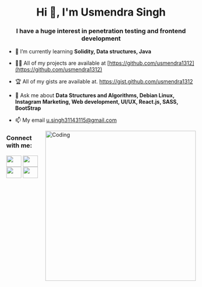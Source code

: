 <h1 align="center">Hi 👋, I'm Usmendra Singh</h1>
<h3 align="center">I have a huge interest in penetration testing and frontend development</h3>

- 🌱 I’m currently learning **Solidity, Data structures, Java**

- 👨‍💻 All of my projects are available at [https://github.com/usmendra1312](https://github.com/usmendra1312)

- 🏆 All of my gists are available at. https://gist.github.com/usmendra1312

- 💬 Ask me about **Data Structures and Algorithms, Debian Linux, Instagram Marketing, Web development, UI/UX, React.js, SASS, BootStrap**

- 📫 My email u.singh31143115@gmail.com

<img align="right" alt="Coding" width="400" src="https://cdn.dribbble.com/users/2646423/screenshots/5507196/computer.gif">
<h3 align="left">Connect with me:</h3>
<p align="left">
<a href="https://twitter.com/usmendra" target="blank"><img align="center" src="https://raw.githubusercontent.com/rahuldkjain/github-profile-readme-generator/master/src/images/icons/Social/twitter.svg" alt="" height="30" width="40" /></a>
<a href="https://linkedin.com/in/usmendrasingh" target="blank"><img align="center" src="https://raw.githubusercontent.com/rahuldkjain/github-profile-readme-generator/master/src/images/icons/Social/linked-in-alt.svg" alt="" height="30" width="40" /></a>
<a href="https://stackoverflow.com/users/19021413" target="blank"><img align="center" src="https://raw.githubusercontent.com/rahuldkjain/github-profile-readme-generator/master/src/images/icons/Social/stack-overflow.svg" alt="" height="30" width="40" /></a>
<a href="https://instagram.com/dhiraj_singh_b_d_b_y" target="blank"><img align="center" src="https://raw.githubusercontent.com/rahuldkjain/github-profile-readme-generator/master/src/images/icons/Social/instagram.svg" alt="" height="30" width="40" /></a>
</p>
